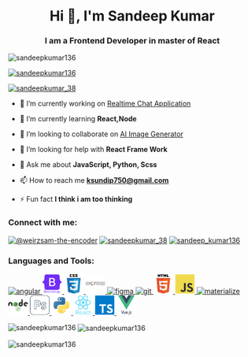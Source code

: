 <h1 align="center">Hi 👋, I'm Sandeep Kumar</h1>
<h3 align="center">I am a Frontend Developer in master of React</h3>

<p align="left"> <img src="https://komarev.com/ghpvc/?username=sandeepkumar136&label=Profile%20views&color=0e75b6&style=flat" alt="sandeepkumar136" /> </p>

<p align="left"> <a href="https://github.com/ryo-ma/github-profile-trophy"><img src="https://github-profile-trophy.vercel.app/?username=sandeepkumar136" alt="sandeepkumar136" /></a> </p>

<p align="left"> <a href="https://twitter.com/sandeepkumar_38" target="blank"><img src="https://img.shields.io/twitter/follow/sandeepkumar_38?logo=twitter&style=for-the-badge" alt="sandeepkumar_38" /></a> </p>

- 🔭 I’m currently working on [Realtime Chat Application](https://github.com/Sandeepkumar136/Learning-Socket.io-with-This-Chat-App)

- 🌱 I’m currently learning **React,Node**

- 👯 I’m looking to collaborate on [AI Image Generator](https://github.com/benyaminahmed/nft-image-generator)

- 🤝 I’m looking for help with **React Frame Work**

- 💬 Ask me about **JavaScript, Python, Scss**

- 📫 How to reach me **ksundip750@gmail.com**

- ⚡ Fun fact **I think i am too thinking**

<h3 align="left">Connect with me:</h3>
<p align="left">
<a href="https://codepen.io/@weirzsam-the-encoder" target="blank"><img align="center" src="https://raw.githubusercontent.com/rahuldkjain/github-profile-readme-generator/master/src/images/icons/Social/codepen.svg" alt="@weirzsam-the-encoder" height="30" width="40" /></a>
<a href="https://twitter.com/sandeepkumar_38" target="blank"><img align="center" src="https://raw.githubusercontent.com/rahuldkjain/github-profile-readme-generator/master/src/images/icons/Social/twitter.svg" alt="sandeepkumar_38" height="30" width="40" /></a>
<a href="https://instagram.com/sandeep_kumar136" target="blank"><img align="center" src="https://raw.githubusercontent.com/rahuldkjain/github-profile-readme-generator/master/src/images/icons/Social/instagram.svg" alt="sandeep_kumar136" height="30" width="40" /></a>
</p>

<h3 align="left">Languages and Tools:</h3>
<p align="left"> <a href="https://angular.io" target="_blank" rel="noreferrer"> <img src="https://angular.io/assets/images/logos/angular/angular.svg" alt="angular" width="40" height="40"/> </a> <a href="https://getbootstrap.com" target="_blank" rel="noreferrer"> <img src="https://raw.githubusercontent.com/devicons/devicon/master/icons/bootstrap/bootstrap-plain-wordmark.svg" alt="bootstrap" width="40" height="40"/> </a> <a href="https://www.w3schools.com/css/" target="_blank" rel="noreferrer"> <img src="https://raw.githubusercontent.com/devicons/devicon/master/icons/css3/css3-original-wordmark.svg" alt="css3" width="40" height="40"/> </a> <a href="https://expressjs.com" target="_blank" rel="noreferrer"> <img src="https://raw.githubusercontent.com/devicons/devicon/master/icons/express/express-original-wordmark.svg" alt="express" width="40" height="40"/> </a> <a href="https://www.figma.com/" target="_blank" rel="noreferrer"> <img src="https://www.vectorlogo.zone/logos/figma/figma-icon.svg" alt="figma" width="40" height="40"/> </a> <a href="https://git-scm.com/" target="_blank" rel="noreferrer"> <img src="https://www.vectorlogo.zone/logos/git-scm/git-scm-icon.svg" alt="git" width="40" height="40"/> </a> <a href="https://www.w3.org/html/" target="_blank" rel="noreferrer"> <img src="https://raw.githubusercontent.com/devicons/devicon/master/icons/html5/html5-original-wordmark.svg" alt="html5" width="40" height="40"/> </a> <a href="https://developer.mozilla.org/en-US/docs/Web/JavaScript" target="_blank" rel="noreferrer"> <img src="https://raw.githubusercontent.com/devicons/devicon/master/icons/javascript/javascript-original.svg" alt="javascript" width="40" height="40"/> </a> <a href="https://materializecss.com/" target="_blank" rel="noreferrer"> <img src="https://raw.githubusercontent.com/prplx/svg-logos/5585531d45d294869c4eaab4d7cf2e9c167710a9/svg/materialize.svg" alt="materialize" width="40" height="40"/> </a> <a href="https://nodejs.org" target="_blank" rel="noreferrer"> <img src="https://raw.githubusercontent.com/devicons/devicon/master/icons/nodejs/nodejs-original-wordmark.svg" alt="nodejs" width="40" height="40"/> </a> <a href="https://www.photoshop.com/en" target="_blank" rel="noreferrer"> <img src="https://raw.githubusercontent.com/devicons/devicon/master/icons/photoshop/photoshop-line.svg" alt="photoshop" width="40" height="40"/> </a> <a href="https://www.python.org" target="_blank" rel="noreferrer"> <img src="https://raw.githubusercontent.com/devicons/devicon/master/icons/python/python-original.svg" alt="python" width="40" height="40"/> </a> <a href="https://reactjs.org/" target="_blank" rel="noreferrer"> <img src="https://raw.githubusercontent.com/devicons/devicon/master/icons/react/react-original-wordmark.svg" alt="react" width="40" height="40"/> </a> <a href="https://www.typescriptlang.org/" target="_blank" rel="noreferrer"> <img src="https://raw.githubusercontent.com/devicons/devicon/master/icons/typescript/typescript-original.svg" alt="typescript" width="40" height="40"/> </a> <a href="https://vuejs.org/" target="_blank" rel="noreferrer"> <img src="https://raw.githubusercontent.com/devicons/devicon/master/icons/vuejs/vuejs-original-wordmark.svg" alt="vuejs" width="40" height="40"/> </a>  </p>

<p><img align="left" src="https://github-readme-stats.vercel.app/api/top-langs?username=sandeepkumar136&show_icons=true&locale=en&layout=compact" alt="sandeepkumar136" /></p>

<p>&nbsp;<img align="center" src="https://github-readme-stats.vercel.app/api?username=sandeepkumar136&show_icons=true&locale=en" alt="sandeepkumar136" /></p>

<p><img align="center" src="https://github-readme-streak-stats.herokuapp.com/?user=sandeepkumar136&" alt="sandeepkumar136" /></p>
